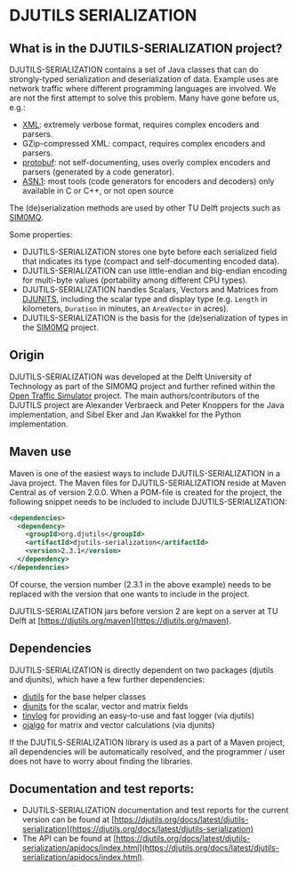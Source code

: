 # DJUTILS SERIALIZATION
 
## What is in the DJUTILS-SERIALIZATION project?

DJUTILS-SERIALIZATION contains a set of Java classes that can do strongly-typed serialization and deserialization of data. Example uses are network traffic where different programming languages are involved. We are not the first attempt to solve this problem. Many have gone before us, e.g.:

* [XML](https://en.wikipedia.org/wiki/XML): extremely verbose format, requires complex encoders and parsers.
* GZip-compressed XML: compact, requires complex encoders and parsers.
* [protobuf](https://developers.google.com/protocol-buffers): not self-documenting, uses overly complex encoders and parsers (generated by a code generator).
* [ASN.1](https://en.wikipedia.org/wiki/Abstract_Syntax_Notation_One): most tools (code generators for encoders and decoders) only available in C or C++, or not open source

The (de)serialization methods are used by other TU Delft projects such as [SIM0MQ](https://sim0mq.org/).

Some properties:

* DJUTILS-SERIALIZATION stores one byte before each serialized field that indicates its type (compact and self-documenting encoded data).
* DJUTILS-SERIALIZATION can use little-endian and big-endian encoding for multi-byte values (portability among different CPU types).
* DJUTILS-SERIALIZATION handles Scalars, Vectors and Matrices from [DJUNITS](https://djunits.org), including the scalar type and display type (e.g. `Length` in kilometers, `Duration` in minutes, an `AreaVector` in acres).
* DJUTILS-SERIALIZATION is the basis for the (de)serialization of types in the [SIM0MQ](https://sim0mq.org/) project.


## Origin

DJUTILS-SERIALIZATION was developed at the Delft University of Technology as part of the SIM0MQ project and further refined within the [Open Traffic Simulator](https://opentrafficsim.org/docs/latest/) project. The main authors/contributors of the DJUTILS project are Alexander Verbraeck and Peter Knoppers for the Java implementation, and Sibel Eker and Jan Kwakkel for the Python implementation.


## Maven use

Maven is one of the easiest ways to include DJUTILS-SERIALIZATION in a Java project. The Maven files for DJUTILS-SERIALIZATION reside at Maven Central as of version 2.0.0. When a POM-file is created for the project, the following snippet needs to be included to include DJUTILS-SERIALIZATION:

```xml
<dependencies>
  <dependency>
    <groupId>org.djutils</groupId>
    <artifactId>djutils-serialization</artifactId>
    <version>2.3.1</version>
  </dependency>
</dependencies>
```

Of course, the version number (2.3.1 in the above example) needs to be replaced with the version that one wants to include in the project.

DJUTILS-SERIALIZATION jars before version 2 are kept on a server at TU Delft at [https://djutils.org/maven](https://djutils.org/maven).


## Dependencies

DJUTILS-SERIALIZATION is directly dependent on two packages (djutils and djunits), which have a few further dependencies:

* [djutils](https://djutils.org/manual/djutils) for the base helper classes
* [djunits](https://djunits.org/manual/) for the scalar, vector and matrix fields
* [tinylog](https://tinylog.org/v1/) for providing an easy-to-use and fast logger (via djutils)
* [ojalgo](https://www.ojalgo.org/) for matrix and vector calculations (via djunits)

If the DJUTILS-SERIALIZATION library is used as a part of a Maven project, all dependencies will be automatically resolved, and the programmer / user does not have to worry about finding the libraries.


## Documentation and test reports:

* DJUTILS-SERIALIZATION documentation and test reports for the current version can be found at [https://djutils.org/docs/latest/djutils-serialization](https://djutils.org/docs/latest/djutils-serialization) 
* The API can be found at [https://djutils.org/docs/latest/djutils-serialization/apidocs/index.html](https://djutils.org/docs/latest/djutils-serialization/apidocs/index.html).

